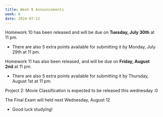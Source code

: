 ```yaml
---
title: Week 6 Announcements
week: 6
date: 2024-07-22
---
```

Homework 10 has been released and will be due on **Tuesday, July 30th** at 11 pm.
* There are also 5 extra points available for submitting it by Monday, July 29th at 11 pm.

Homework 11 has also been released, and will be due on **Friday, August 2nd** at 11 pm.
* There are also 5 extra points available for submitting it by Thursday, August 1st at 11 pm.

Project 2: Movie Classification is expected to be released this wednesday :0

The Final Exam will held next Wednesday, August 12
* Good luck studying!